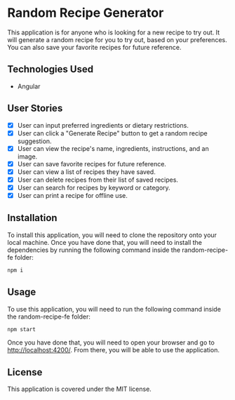 # Random Recipe Generator

This application is for anyone who is looking for a new recipe to try out. It will generate a random recipe for you to try out, based on your preferences. You can also save your favorite recipes for future reference.

## Technologies Used

- Angular

## User Stories

- [x] User can input preferred ingredients or dietary restrictions.
- [x] User can click a "Generate Recipe" button to get a random recipe suggestion.
- [x] User can view the recipe's name, ingredients, instructions, and an image.
- [x] User can save favorite recipes for future reference.
- [x] User can view a list of recipes they have saved.
- [x] User can delete recipes from their list of saved recipes.
- [x] User can search for recipes by keyword or category.
- [x] User can print a recipe for offline use.

## Installation

To install this application, you will need to clone the repository onto your local machine. Once you have done that, you will need to install the dependencies by running the following command inside the random-recipe-fe folder:

```bash
npm i
```

## Usage

To use this application, you will need to run the following command inside the random-recipe-fe folder:

```bash
npm start
```

Once you have done that, you will need to open your browser and go to <http://localhost:4200/>. From there, you will be able to use the application.

## License

This application is covered under the MIT license.
